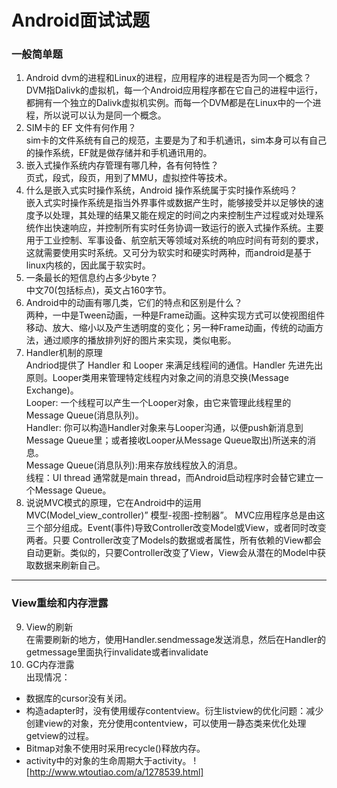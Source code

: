 # Android面试试题
### 一般简单题
1. Android dvm的进程和Linux的进程，应用程序的进程是否为同一个概念？  
  DVM指Dalivk的虚拟机，每一个Android应用程序都在它自己的进程中运行，都拥有一个独立的Dalivk虚拟机实例。而每一个DVM都是在Linux中的一个进程，所以说可以认为是同一个概念。
2. SIM卡的 EF 文件有何作用？  
  sim卡的文件系统有自己的规范，主要是为了和手机通讯，sim本身可以有自己的操作系统，EF就是做存储并和手机通讯用的。
3. 嵌入式操作系统内存管理有哪几种，各有何特性？  
  页式，段式，段页，用到了MMU，虚拟控件等技术。
4. 什么是嵌入式实时操作系统，Android 操作系统属于实时操作系统吗？  
  嵌入式实时操作系统是指当外界事件或数据产生时，能够接受并以足够快的速度予以处理，其处理的结果又能在规定的时间之内来控制生产过程或对处理系统作出快速响应，并控制所有实时任务协调一致运行的嵌入式操作系统。主要用于工业控制、军事设备、航空航天等领域对系统的响应时间有苛刻的要求，这就需要使用实时系统。又可分为软实时和硬实时两种，而android是基于linux内核的，因此属于软实时。
5. 一条最长的短信息约占多少byte？  
  中文70(包括标点)，英文占160字节。
6. Android中的动画有哪几类，它们的特点和区别是什么？  
  两种，一中是Tween动画，一种是Frame动画。这种实现方式可以使视图组件移动、放大、缩小以及产生透明度的变化；另一种Frame动画，传统的动画方法，通过顺序的播放排列好的图片来实现，类似电影。
7. Handler机制的原理  
  Andriod提供了 Handler 和 Looper 来满足线程间的通信。Handler 先进先出原则。Looper类用来管理特定线程内对象之间的消息交换(Message Exchange)。  
  Looper: 一个线程可以产生一个Looper对象，由它来管理此线程里的Message Queue(消息队列)。  
  Handler: 你可以构造Handler对象来与Looper沟通，以便push新消息到Message Queue里；或者接收Looper从Message Queue取出)所送来的消息。  
  Message Queue(消息队列):用来存放线程放入的消息。  
  线程：UI thread 通常就是main thread，而Android启动程序时会替它建立一个Message Queue。  
8. 说说MVC模式的原理，它在Android中的运用  
  MVC(Model_view_controller)” 模型-视图-控制器”。 MVC应用程序总是由这三个部分组成。Event(事件)导致Controller改变Model或View，或者同时改变两者。只要 Controller改变了Models的数据或者属性，所有依赖的View都会自动更新。类似的，只要Controller改变了View，View会从潜在的Model中获取数据来刷新自己。  
***
### View重绘和内存泄露
9. View的刷新  
  在需要刷新的地方，使用Handler.sendmessage发送消息，然后在Handler的getmessage里面执行invalidate或者invalidate  
10. GC内存泄露  
  出现情况：  
  * 数据库的cursor没有关闭。
  * 构造adapter时，没有使用缓存contentview。衍生listview的优化问题：减少创建view的对象，充分使用contentview，可以使用一静态类来优化处理getview的过程。
  * Bitmap对象不使用时采用recycle()释放内存。
  * activity中的对象的生命周期大于activity。
![http://www.wtoutiao.com/a/1278539.html]

